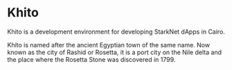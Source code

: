 # Khito
Khito is a development environment for developing StarkNet dApps in Cairo.

Khito is named after the ancient Egyptian town of the same name. Now known as the city of Rashid or Rosetta, it is a port city on the Nile delta and the place where the Rosetta Stone was discovered in 1799.
